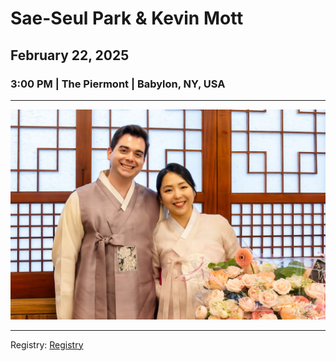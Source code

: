 # Sae-Seul Park & Kevin Mott
## February 22, 2025
### 3:00 PM | The Piermont | Babylon, NY, USA

---

![Photo](./hanbokengagementparty.jpg)

---

Registry: [Registry](https://www.google.com/)

